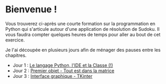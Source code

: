 # Bienvenue !

Vous trouverez ci-après une courte formation sur la programmation en Python qui s'articule autour d'une application de résolution de Sudoku. Il vous faudra compter quelques heures de temps pour aller au bout de cet exercice.

Je l'ai découpée en plusieurs jours afin de ménager des pauses entre les chapitres.

- Jour 1 : [Le langage Python, l'IDE et la Classe (!)](jour%201.md)
- Jour 2 : [Premier objet - Tout est dans la matrice](jour%202.md)
- Jour 3 : [Interface graphique - TKinter](jour%203.md)
